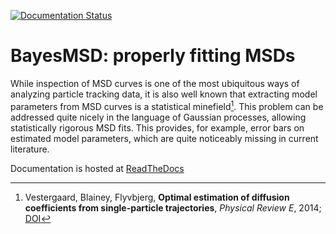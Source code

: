[![Documentation Status](https://readthedocs.org/projects/bayesmsd/badge/?version=latest)](https://bayesmsd.readthedocs.io/en/latest/?badge=latest)

BayesMSD: properly fitting MSDs
===============================

While inspection of MSD curves is one of the most ubiquitous ways of analyzing
particle tracking data, it is also well known that extracting model parameters
from MSD curves is a statistical minefield[^1]. This problem can be addressed
quite nicely in the language of Gaussian processes, allowing statistically
rigorous MSD fits. This provides, for example, error bars on estimated model
parameters, which are quite noticeably missing in current literature.

Documentation is hosted at [ReadTheDocs](https://bayesmsd.readthedocs.org/en/latest)

[^1]: Vestergaard, Blainey, Flyvbjerg, __Optimal estimation of diffusion coefficients from single-particle trajectories__, _Physical Review E_, 2014; [DOI](https://doi.org/10.1103/PhysRevE.89.022726)
